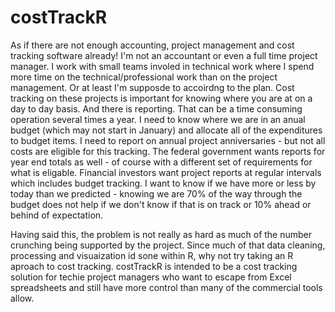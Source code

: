 # costTrackR

As if there are not enough accounting, project management and cost tracking software already!  I'm not an accountant or even a full time project manager.  I work with small teams involed in technical work where I spend more time on the technical/professional work than on the project management.  Or at least I'm supposde to accoirdng to the plan.  Cost tracking on these projects is important for knowing where you are at on a day to day basis.  And there is reporting.  That can be a time consuming operation several times a year.  I need to know where we are in an anual budget (which may not start in January) and allocate all of the expenditures to budget items.  I need to report on annual project anniversaries - but not all costs are eligible for this tracking.  The federal government wants reports for year end totals as well - of course with a different set of requirements for what is eligable.  Financial investors want project reports at regular intervals which includes budget tracking. I want to know if we have more or less by today than we predicted - knowing we are 70% of the way through the budget does not help if we don't know if that is on track or 10% ahead or behind of expectation.

Having said this, the problem is not really as hard as much of the number crunching being supported by the project.  Since much of that data cleaning, processing and visuaization id sone within R, why not try taking an R aproach to cost tracking.  costTrackR is intended to be a cost tracking solution for techie project managers who want to escape from Excel spreadsheets and still have more control than many of the commercial tools allow.
